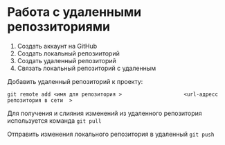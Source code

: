 # Работа с удаленными репоззиториями

1. Создать аккаунт на GitHub
2. Создать локальный репозииторий 
3. Создать удаленный репозиторий 
4. Связать локальный репозиторий с удаленным

Добавить удаленный репозиторий к проекту:
```
git remote add <имя для репозитория >                    <url-адресс репозитория в сети  >
```
Для получения и слияния изменений из удаленного репозитория используется команда `git pull`

Отправить изменения локального репозитория в удаленный `git push`
